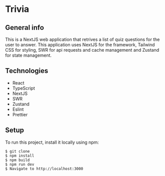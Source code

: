 # Trivia

## General info
This is a NextJS web application that retrives a list of quiz questions for the user to answer. This application uses NextJS for the framework, Tailwind CSS for styling, SWR for api requests and cache management and Zustand for state management.
	
## Technologies
* React
* TypeScript
* NextJS
* SWR
* Zustand
* Eslint
* Prettier
	
## Setup
To run this project, install it locally using npm:

```
$ git clone
$ npm install
$ npm build
$ npm run dev
$ Navigate to http://localhost:3000
```